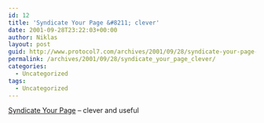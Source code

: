 ```yaml
---
id: 12
title: 'Syndicate Your Page &#8211; clever'
date: 2001-09-28T23:22:03+00:00
author: Niklas
layout: post
guid: http://www.protocol7.com/archives/2001/09/28/syndicate-your-page-clever/
permalink: /archives/2001/09/28/syndicate_your_page_clever/
categories:
  - Uncategorized
tags:
  - Uncategorized
---
```

<div class='microid-bfb17bea66c0fdd464cae6e7834bbd78771f8904'>
  <p>
    <a href="http://logicerror.com/blogifyYourPage">Syndicate Your Page</a> &#8211; clever and useful
  </p>
</div>